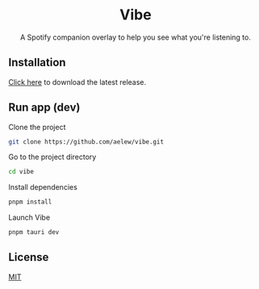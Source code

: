 <div align="center">
    <h1>Vibe</h1>
    <p>A Spotify companion overlay to help you see what you're listening to.</p>
</div>

## Installation

[Click here](https://github.com/aelew/vibe/releases/latest) to download the latest release.

## Run app (dev)

Clone the project

```bash
git clone https://github.com/aelew/vibe.git
```

Go to the project directory

```bash
cd vibe
```

Install dependencies

```bash
pnpm install
```

Launch Vibe

```bash
pnpm tauri dev
```

## License

[MIT](https://choosealicense.com/licenses/mit/)
